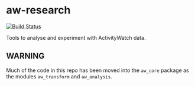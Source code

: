 aw-research
===========

[![Build Status](https://travis-ci.org/ActivityWatch/aw-research.svg?branch=master)](https://travis-ci.org/ActivityWatch/aw-research)

Tools to analyse and experiment with ActivityWatch data.

## WARNING

Much of the code in this repo has been moved into the `aw_core` package as the modules `aw_transform` and `aw_analysis`.

